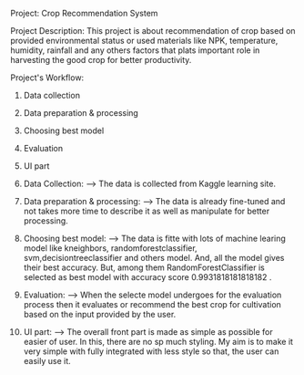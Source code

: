 Project: Crop Recommendation System

Project Description:
This project is about recommendation of crop based on provided environmental status or used materials like NPK,
temperature, humidity, rainfall and any others factors that plats important role in harvesting the good crop for better productivity.

Project's Workflow:

1. Data collection
2. Data preparation & processing
3. Choosing best model
4. Evaluation
5. UI part

6. Data Collection:
   --> The data is collected from Kaggle learning site.

7. Data preparation & processing:
   --> The data is already fine-tuned and not takes more time to describe it as well as manipulate for better processing.

8. Choosing best model:
   --> The data is fitte with lots of machine learing model like kneighbors, randomforestclassifier, svm,decisiontreeclassifier and others model. And, all the model gives their best accuracy. But, among them RandomForestClassifier is selected as best model with accuracy score 0.9931818181818182 .

9. Evaluation:
   --> When the selecte model undergoes for the evaluation process then it evaluates or recommend the best crop for cultivation based on the input provided by the user.

10. UI part:
    --> The overall front part is made as simple as possible for easier of user. In this, there are no sp much styling. My aim is to make it very simple with fully integrated with less style so that, the user can easily use it.
